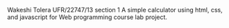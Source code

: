 Wakeshi Tolera 
UFR/22747/13
section 1
A simple calculator using html, css, and javascript for Web programming course lab project.
